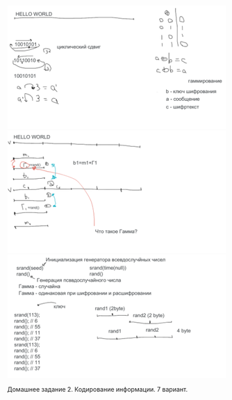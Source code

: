 ![](docs/img1.png)
![](docs/img2.png)
![](docs/img3.png)

Домашнее задание 2. Кодирование информации. 
7 вариант.
